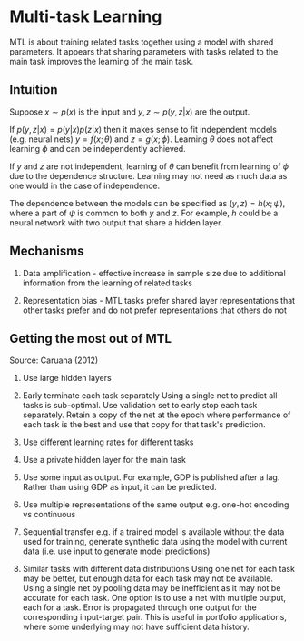 # Multi-task Learning

MTL is about training related tasks together using a model with shared parameters. It appears that sharing parameters with tasks related to the main task improves the learning of the main task.

## Intuition

Suppose $x \sim p(x)$ is the input and $y, z \sim p(y,z\vert x)$ are the output. 

If $p(y,z\vert x) = p(y\vert x)p(z\vert x)$ then it makes sense to fit independent models (e.g. neural nets) $y = f(x; \theta)$ and $z = g(x; \phi)$. Learning $\theta$ does not affect learning $\phi$ and can be independently achieved.

If $y$ and $z$ are not independent, learning of $\theta$ can benefit from learning of $\phi$ due to the dependence structure. Learning may not need as much data as one would in the case of independence. 

The dependence between the models can be specified as $(y,z) = h(x; \psi)$, where a part of $\psi$ is common to both $y$ and $z$. For example, $h$ could be a neural network with two output that share a hidden layer.

## Mechanisms

1. Data amplification - effective increase in sample size due to additional information from the learning of related tasks

2. Representation bias - MTL tasks prefer shared layer representations that other tasks prefer and do not prefer representations that others do not


## Getting the most out of MTL
Source: Caruana (2012)

1. Use large hidden layers

2. Early terminate each task separately
Using a single net to predict all tasks is sub-optimal. Use validation set to early stop each task separately. Retain a copy of the net at the epoch where performance of each task is the best and use that copy for that task's prediction.

3. Use different learning rates for different tasks

4. Use a private hidden layer for the main task

5. Use some input as output. For example, GDP is published after a lag. Rather than using GDP as input, it can be predicted.

6. Use multiple representations of the same output e.g. one-hot encoding vs continuous

7. Sequential transfer e.g. if a trained model is available without the data used for training, generate synthetic data using the model with current data (i.e. use input to generate model predictions)

8. Similar tasks with different data distributions
Using one net for each task may be better, but enough data for each task may not be available. Using a single net by pooling data may be inefficient as it may not be accurate for each task. One option is to use a net with multiple output, each for a task. Error is propagated through one output for the corresponding input-target pair. This is useful in portfolio applications, where some underlying may not have sufficient data history.
